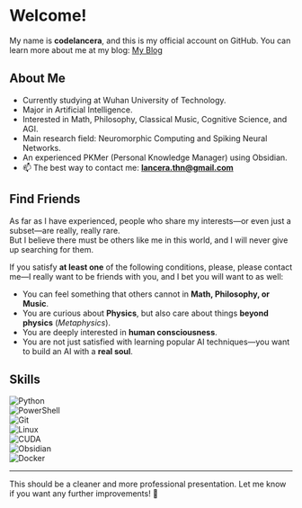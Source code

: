 # Welcome!

My name is **codelancera**, and this is my official account on GitHub.
You can learn more about me at my blog: [My Blog](https://codelancera-offical.github.io/My-Blog)

## About Me

- Currently studying at Wuhan University of Technology.  
- Major in Artificial Intelligence.  
- Interested in Math, Philosophy, Classical Music, Cognitive Science, and AGI. 
- Main research field: Neuromorphic Computing and Spiking Neural Networks.  
- An experienced PKMer (Personal Knowledge Manager) using Obsidian.  
- 📫 The best way to contact me: **lancera.thn@gmail.com**  

## Find Friends

As far as I have experienced, people who share my interests—or even just a subset—are really, really rare.  
But I believe there must be others like me in this world, and I will never give up searching for them.  

If you satisfy **at least one** of the following conditions, please, please contact me—I really want to be friends with you, and I bet you will want to as well:

- You can feel something that others cannot in **Math, Philosophy, or Music**.  
- You are curious about **Physics**, but also care about things **beyond physics** (*Metaphysics*).  
- You are deeply interested in **human consciousness**.  
- You are not just satisfied with learning popular AI techniques—you want to build an AI with a **real soul**.  

## Skills

![Python](https://img.shields.io/badge/-Python-3776AB?style=flat&logo=python&logoColor=white)  
![PowerShell](https://img.shields.io/badge/-PowerShell-5391FE?style=flat&logo=powershell&logoColor=white)  
![Git](https://img.shields.io/badge/-Git-F05032?style=flat&logo=git&logoColor=white)  
![Linux](https://img.shields.io/badge/-Linux-FCC624?style=flat&logo=linux&logoColor=black)  
![CUDA](https://img.shields.io/badge/-CUDA-76B900?style=flat&logo=nvidia&logoColor=white)  
![Obsidian](https://img.shields.io/badge/-Obsidian-483699?style=flat&logo=obsidian&logoColor=white)  
![Docker](https://img.shields.io/badge/-Docker-2496ED?style=flat&logo=docker&logoColor=white)  

---

This should be a cleaner and more professional presentation. Let me know if you want any further improvements! 🚀
